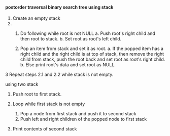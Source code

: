 

#### postorder traversal binary search tree using stack
1. Create an empty stack
2.
    1. Do following while root is not NULL
  	 a. Push root's right child and then root to stack.
   	 b.  Set root as root's left child.
   	 
    2. Pop an item from stack and set it as root.
    	a.  If the popped item has a right child and the right child 
is at top of stack, then remove the right child from stack, push the root back and set root as root's right child.
   	 b.  Else print root's data and set root as NULL.
   	 
3  Repeat steps 2.1 and 2.2 while stack is not empty.

using two stack
1.  Push root to first stack.
2.  Loop while first stack is not empty

    1. Pop a node from first stack and push it to second stack
    2. Push left and right children of the popped node to first stack 
    
3. Print contents of second stack